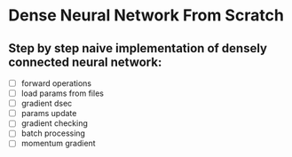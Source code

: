 # Dense Neural Network From Scratch

## Step by step naive implementation of densely connected neural network:
- [ ] forward operations
- [ ] load params from files
- [ ] gradient dsec
- [ ] params update
- [ ] gradient checking
- [ ] batch processing
- [ ] momentum gradient
